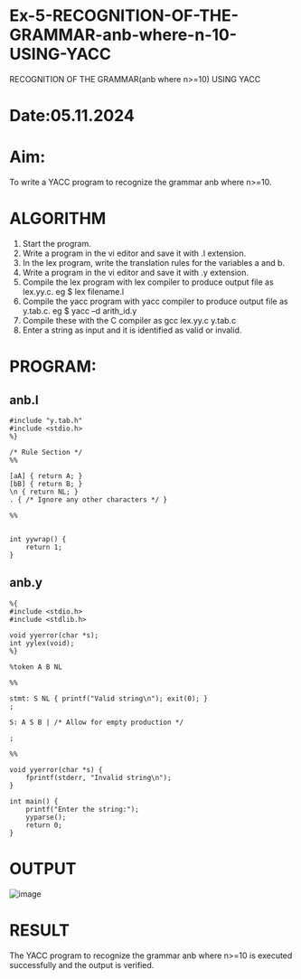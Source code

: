 # Ex-5-RECOGNITION-OF-THE-GRAMMAR-anb-where-n-10-USING-YACC
RECOGNITION OF THE GRAMMAR(anb where n>=10) USING YACC
# Date:05.11.2024
# Aim:
To write a YACC program to recognize the grammar anb where n>=10.
# ALGORITHM
1.	Start the program.
2.	Write a program in the vi editor and save it with .l extension.
3.	In the lex program, write the translation rules for the variables a and b.
4.	Write a program in the vi editor and save it with .y extension.
5.	Compile the lex program with lex compiler to produce output file as lex.yy.c. eg $ lex filename.l
6.	Compile the yacc program with yacc compiler to produce output file as y.tab.c. eg $ yacc –d arith_id.y
7.	Compile these with the C compiler as gcc lex.yy.c y.tab.c
8.	Enter a string as input and it is identified as valid or invalid.
# PROGRAM:
## anb.l
```
#include "y.tab.h"
#include <stdio.h>
%}

/* Rule Section */
%%

[aA] { return A; }
[bB] { return B; }
\n { return NL; }
. { /* Ignore any other characters */ }

%%


int yywrap() {
    return 1;
}
```
## anb.y
```
%{
#include <stdio.h>
#include <stdlib.h>

void yyerror(char *s);
int yylex(void);
%}

%token A B NL

%% 

stmt: S NL { printf("Valid string\n"); exit(0); }
;

S: A S B | /* Allow for empty production */
  
;

%% 

void yyerror(char *s) {
    fprintf(stderr, "Invalid string\n");
}

int main() {
    printf("Enter the string:");
    yyparse();
    return 0;
}
```
# OUTPUT
![image](https://github.com/user-attachments/assets/7d41a0fe-2181-4513-82b3-44e26e710e74)

# RESULT
The YACC program to recognize the grammar anb where n>=10 is executed successfully and the output is verified.
